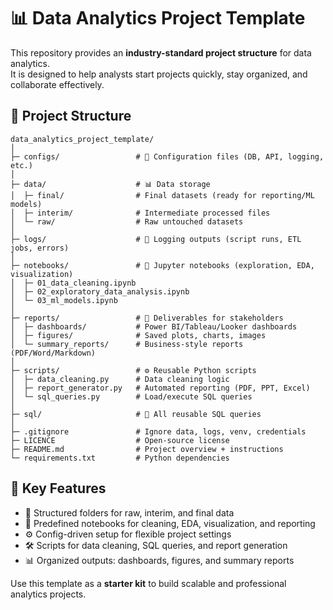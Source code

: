 # 📊 Data Analytics Project Template  

This repository provides an **industry-standard project structure** for data analytics.  
It is designed to help analysts start projects quickly, stay organized, and collaborate effectively.  

## 📂 Project Structure
```
data_analytics_project_template/
│
├─ configs/                 # 🔑 Configuration files (DB, API, logging, etc.)
│
├─ data/                    # 📊 Data storage
│  ├─ final/                # Final datasets (ready for reporting/ML models)
│  ├─ interim/              # Intermediate processed files
│  └─ raw/                  # Raw untouched datasets
│
├─ logs/                    # 📝 Logging outputs (script runs, ETL jobs, errors)
│
├─ notebooks/               # 📒 Jupyter notebooks (exploration, EDA, visualization)
│  ├─ 01_data_cleaning.ipynb
│  ├─ 02_exploratory_data_analysis.ipynb
│  └─ 03_ml_models.ipynb
│
├─ reports/                 # 📑 Deliverables for stakeholders
│  ├─ dashboards/           # Power BI/Tableau/Looker dashboards
│  ├─ figures/              # Saved plots, charts, images
│  └─ summary_reports/      # Business-style reports (PDF/Word/Markdown)
│
├─ scripts/                 # ⚙️ Reusable Python scripts
│  ├─ data_cleaning.py      # Data cleaning logic
│  ├─ report_generator.py   # Automated reporting (PDF, PPT, Excel)
│  └─ sql_queries.py        # Load/execute SQL queries
│
├─ sql/                     # 💾 All reusable SQL queries
│
├─ .gitignore               # Ignore data, logs, venv, credentials
├─ LICENCE                  # Open-source license
├─ README.md                # Project overview + instructions
└─ requirements.txt         # Python dependencies
```

## 🔑 Key Features  
- 📂 Structured folders for raw, interim, and final data  
- 📝 Predefined notebooks for cleaning, EDA, visualization, and reporting  
- ⚙️ Config-driven setup for flexible project settings  
- 🛠️ Scripts for data cleaning, SQL queries, and report generation  
- 📊 Organized outputs: dashboards, figures, and summary reports  

Use this template as a **starter kit** to build scalable and professional analytics projects.
